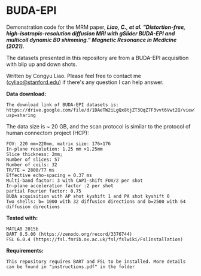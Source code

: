 # BUDA-EPI

Demonstration code for the MRM paper, ***Liao, C., et al. "Distortion-free, high-isotropic-resolution diffusion MRI with gSlider BUDA-EPI and multicoil dynamic B0 shimming." Magnetic Resonance in Medicine (2021).***

The datasets presented in this repository are from a BUDA-EPI acquisition with blip up and down shots. 

Written by Congyu Liao. Please feel free to contact me (cyliao@stanford.edu) if there's any question I can help answer.

**Data download:**
```
The download link of BUDA-EPI datasets is: https://drive.google.com/file/d/1DAeTW2iLgQx8tjZT3QqZ7F3vvt6Vwt2Q/view?usp=sharing
```
The data size is ~ 20 GB, and the scan protocol is similar to the protocol of human connectom project (HCP):
```
FOV: 220 mm×220mm, matrix size: 176×176
In-plane resolution: 1.25 mm ×1.25mm
Slice thickness: 2mm; 
Number of slices: 57
Number of coils: 32
TR/TE = 2800/77 ms
Effective echo-spacing = 0.37 ms
Multi-band factor: 3 with CAPI-shift FOV/2 per shot
In-plane acceleration factor :2 per shot
partial Fourier factor: 0.75
BUDA acquisition with AP shot kyshift 1 and PA shot kyshift 0
Two shells: b= 1000 with 32 diffusion directions and b=2500 with 64 diffusion directions
```
**Tested with:**

    MATLAB 2015b
    BART 0.5.00 (https://zenodo.org/record/3376744)
    FSL 6.0.4 (https://fsl.fmrib.ox.ac.uk/fsl/fslwiki/FslInstallation)

**Requirements:**

    This repository requires BART and FSL to be installed. More details can be found in "instructions.pdf" in the folder
    
    




